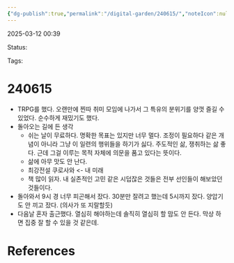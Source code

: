 ```yaml
---
{"dg-publish":true,"permalink":"/digital-garden/240615/","noteIcon":null}
---
```



2025-03-12 00:39

Status: 

Tags: 

# 240615
- TRPG를 했다. 오랜만에 찐따 취미 모임에 나가서 그 특유의 분위기를 양껏 즐길 수 있었다. 순수하게 재밌기도 했다.
- 돌아오는 길에 든 생각
	- 쉬는 날이 무료하다. 명확한 목표는 있지만 너무 멀다. 조정이 필요하다 같은 개념이 아니라 그냥 이 일련의 행위들을 하기가 싫다. 주도적인 삶, 쟁취하는 삶 좋다. 근데 그걸 이루는 목적 자체에 의문을 품고 있다는 뜻이다.
	- 삶에 아무 맛도 안 난다.
	- 최강전설 쿠로사와 <- 내 미래
	- 책 많이 읽자. 내 실존적인 고민 같은 시덥잖은 것들은 전부 선인들이 해보았던 것들이다.
- 돌아와서 9시 경 너무 피곤해서 잤다. 30분만 잘려고 했는데 5시까지 잤다. 양압기도 안 끼고 잤다. (의사가 또 지랄할듯)
- 다음날 혼자 출근했다. 열심히 해야하는데 솔직히 열심히 할 맘도 안 든다. 막상 하면 집중 잘 할 수 있을 것 같은데.

# References
